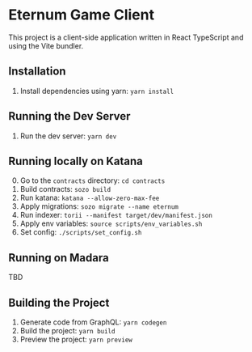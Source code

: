 # Eternum Game Client

This project is a client-side application written in React TypeScript and using
the Vite bundler.

## Installation

1. Install dependencies using yarn: `yarn install`

## Running the Dev Server

1. Run the dev server: `yarn dev`

## Running locally on Katana

0. Go to the `contracts` directory: `cd contracts`
1. Build contracts: `sozo build`
2. Run katana: `katana --allow-zero-max-fee`
3. Apply migrations: `sozo migrate --name eternum`
4. Run indexer: `torii --manifest target/dev/manifest.json`
5. Apply env variables: `source scripts/env_variables.sh`
6. Set config: `./scripts/set_config.sh`

## Running on Madara

TBD

## Building the Project

1. Generate code from GraphQL: `yarn codegen`
2. Build the project: `yarn build`
3. Preview the project: `yarn preview`
